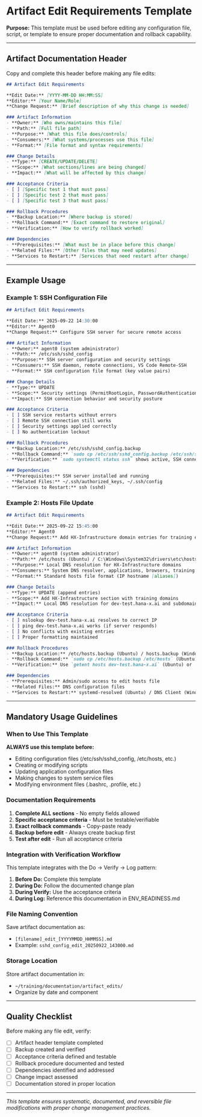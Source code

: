 
# Artifact Edit Requirements Template

**Purpose:** This template must be used before editing any configuration file, script, or template to ensure proper documentation and rollback capability.

---

## Artifact Documentation Header

Copy and complete this header before making any file edits:

```markdown
## Artifact Edit Requirements

**Edit Date:** [YYYY-MM-DD HH:MM:SS]
**Editor:** [Your Name/Role]
**Change Request:** [Brief description of why this change is needed]

### Artifact Information
- **Owner:** [Who owns/maintains this file]
- **Path:** [Full file path]
- **Purpose:** [What this file does/controls]
- **Consumers:** [What systems/processes use this file]
- **Format:** [File format and syntax requirements]

### Change Details
- **Type:** [CREATE/UPDATE/DELETE]
- **Scope:** [What sections/lines are being changed]
- **Impact:** [What will be affected by this change]

### Acceptance Criteria
- [ ] [Specific test 1 that must pass]
- [ ] [Specific test 2 that must pass]
- [ ] [Specific test 3 that must pass]

### Rollback Procedures
- **Backup Location:** [Where backup is stored]
- **Rollback Command:** [Exact command to restore original]
- **Verification:** [How to verify rollback worked]

### Dependencies
- **Prerequisites:** [What must be in place before this change]
- **Related Files:** [Other files that may need updates]
- **Services to Restart:** [Services that need restart after change]
```

---

## Example Usage

### Example 1: SSH Configuration File

```markdown
## Artifact Edit Requirements

**Edit Date:** 2025-09-22 14:30:00
**Editor:** Agent0
**Change Request:** Configure SSH server for secure remote access

### Artifact Information
- **Owner:** agent0 (system administrator)
- **Path:** /etc/ssh/sshd_config
- **Purpose:** SSH server configuration and security settings
- **Consumers:** SSH daemon, remote connections, VS Code Remote-SSH
- **Format:** SSH configuration file format (key value pairs)

### Change Details
- **Type:** UPDATE
- **Scope:** Security settings (PermitRootLogin, PasswordAuthentication, etc.)
- **Impact:** SSH connection behavior and security posture

### Acceptance Criteria
- [ ] SSH service restarts without errors
- [ ] Remote SSH connection still works
- [ ] Security settings applied correctly
- [ ] No authentication lockout

### Rollback Procedures
- **Backup Location:** /etc/ssh/sshd_config.backup
- **Rollback Command:** `sudo cp /etc/ssh/sshd_config.backup /etc/ssh/sshd_config && sudo systemctl restart ssh`
- **Verification:** `sudo systemctl status ssh` shows active, SSH connection works

### Dependencies
- **Prerequisites:** SSH server installed and running
- **Related Files:** ~/.ssh/authorized_keys, ~/.ssh/config
- **Services to Restart:** ssh (sshd)
```

### Example 2: Hosts File Update

```markdown
## Artifact Edit Requirements

**Edit Date:** 2025-09-22 15:45:00
**Editor:** Agent0
**Change Request:** Add HX-Infrastructure domain entries for training environment

### Artifact Information
- **Owner:** agent0 (system administrator)
- **Path:** /etc/hosts (Ubuntu) / C:\Windows\System32\drivers\etc\hosts (Windows)
- **Purpose:** Local DNS resolution for HX-Infrastructure domains
- **Consumers:** System DNS resolver, applications, browsers, training tools
- **Format:** Standard hosts file format (IP hostname [aliases])

### Change Details
- **Type:** UPDATE (append entries)
- **Scope:** Add HX-Infrastructure section with training domains
- **Impact:** Local DNS resolution for dev-test.hana-x.ai and subdomains

### Acceptance Criteria
- [ ] nslookup dev-test.hana-x.ai resolves to correct IP
- [ ] ping dev-test.hana-x.ai works (if server responds)
- [ ] No conflicts with existing entries
- [ ] Proper formatting maintained

### Rollback Procedures
- **Backup Location:** /etc/hosts.backup (Ubuntu) / hosts.backup (Windows)
- **Rollback Command:** `sudo cp /etc/hosts.backup /etc/hosts` (Ubuntu) / `Copy-Item hosts.backup C:\Windows\System32\drivers\etc\hosts` (Windows)
- **Verification:** Use `getent hosts dev-test.hana-x.ai` (Ubuntu) or `ping -n 1 dev-test.hana-x.ai` (Windows). Note: when appending on Windows, use `-Encoding ASCII` to avoid corrupting the hosts file.

### Dependencies
- **Prerequisites:** Admin/sudo access to edit hosts file
- **Related Files:** DNS configuration files
- **Services to Restart:** systemd-resolved (Ubuntu) / DNS Client (Windows)
```

---

## Mandatory Usage Guidelines

### When to Use This Template

**ALWAYS use this template before:**
- Editing configuration files (/etc/ssh/sshd_config, /etc/hosts, etc.)
- Creating or modifying scripts
- Updating application configuration files
- Making changes to system service files
- Modifying environment files (.bashrc, .profile, etc.)

### Documentation Requirements

1. **Complete ALL sections** - No empty fields allowed
2. **Specific acceptance criteria** - Must be testable/verifiable
3. **Exact rollback commands** - Copy-paste ready
4. **Backup before edit** - Always create backup first
5. **Test after edit** - Run all acceptance criteria

### Integration with Verification Workflow

This template integrates with the Do → Verify → Log pattern:

1. **Before Do:** Complete this template
2. **During Do:** Follow the documented change plan
3. **During Verify:** Use the acceptance criteria
4. **During Log:** Reference this documentation in ENV_READINESS.md

### File Naming Convention

Save artifact documentation as:
- `[filename]_edit_[YYYYMMDD_HHMMSS].md`
- Example: `sshd_config_edit_20250922_143000.md`

### Storage Location

Store artifact documentation in:
- `~/training/documentation/artifact_edits/`
- Organize by date and component

---

## Quality Checklist

Before making any file edit, verify:

- [ ] Artifact header template completed
- [ ] Backup created and verified
- [ ] Acceptance criteria defined and testable
- [ ] Rollback procedure documented and tested
- [ ] Dependencies identified and addressed
- [ ] Change impact assessed
- [ ] Documentation stored in proper location

---

*This template ensures systematic, documented, and reversible file modifications with proper change management practices.*
